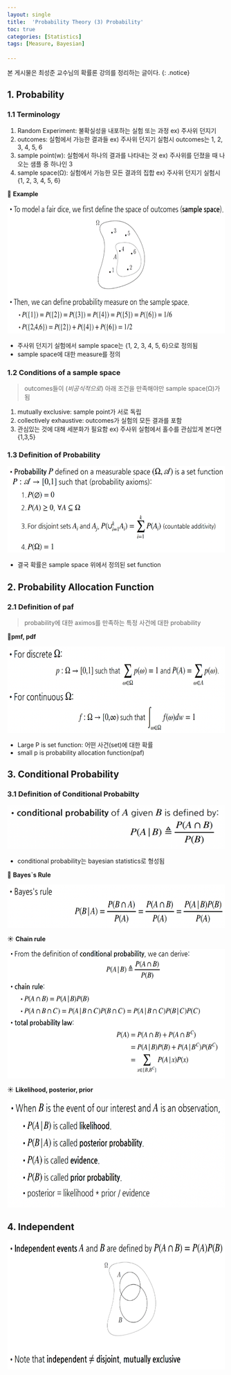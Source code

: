 ```yaml
---
layout: single
title:  'Probability Theory (3) Probability'
toc: true
categories: [Statistics]
tags: [Measure, Bayesian]

---
```


본 게시물은 최성준 교수님의 확률론 강의를 정리하는 글이다.
{: .notice}

## 1. Probability

### 1.1 Terminology

1. Random Experiment: 불확실성을 내포하는 실험 또는 과정 ex) 주사위 던지기
2. outcomes: 실험에서 가능한 결과들 ex) 주사위 던지기 실험시 outcomes는 1, 2, 3, 4, 5, 6
3. sample point(w): 실험에서 하나의 결과를 나타내는 것 ex) 주사위를 던졌을 때 나오는 샘플 중 하나인 3
4. sample space(Ω): 실험에서 가능한 모든 결과의 집합 ex) 주사위 던지기 실험시 {1, 2, 3, 4, 5, 6}

📍 **Example**

  <p align="center"><img src="https://github.com/sigirace/page-images/blob/main/statistics/probability/p1.png?raw=true" width="600" height="300"></p>

- 주사위 던지기 실험에서 sample space는 {1, 2, 3, 4, 5, 6}으로 정의됨
- sample space에 대한 measure를 정의

### 1.2 Conditions of a sample space

>  outcomes들이 (*비공식적으로*) 아래 조건을 만족해야만 sample space(Ω)가 됨

1. mutually exclusive: sample point가 서로 독립
2. collectively exhaustive: outcomes가 실험의 모든 결과를 포함
3. 관심있는 것에 대해 세분화가 필요함 ex) 주사위 실험에서 홀수를 관심있게 본다면 {1,3,5}

### 1.3  Definition of Probability

  <p align="center"><img src="https://github.com/sigirace/page-images/blob/main/statistics/probability/p2.png?raw=true" width="600" height="200"></p>

- 결국 확률은 sample space 위에서 정의된 set function

## 2. Probability Allocation Function

### 2.1 Definition of paf

> probability에 대한 aximos를 만족하는 특정 사건에 대한 probability

📍**pmf, pdf**

  <p align="center"><img src="https://github.com/sigirace/page-images/blob/main/statistics/probability/p3.png?raw=true" width="600" height="200"></p>

- Large P is set function: 어떤 사건(set)에 대한 확률
- small p is probability allocation function(paf)

## 3. Conditional Probability

### 3.1 Definition of Conditional Probabilty

  <p align="center"><img src="https://github.com/sigirace/page-images/blob/main/statistics/probability/p4.png?raw=true" width="600" height="100"></p>

- conditional probability는 bayesian statistics로 형성됨

👀 **Bayes`s Rule**

  <p align="center"><img src="https://github.com/sigirace/page-images/blob/main/statistics/probability/p6.png?raw=true" width="600" height="100"></p>

☀️ **Chain rule**

  <p align="center"><img src="https://github.com/sigirace/page-images/blob/main/statistics/probability/p5.png?raw=true" width="600" height="300"></p>

☀️ **Likelihood, posterior, prior**

  <p align="center"><img src="https://github.com/sigirace/page-images/blob/main/statistics/probability/p7.png?raw=true" width="600" height="250"></p>

## 4. Independent

  <p align="center"><img src="https://github.com/sigirace/page-images/blob/main/statistics/probability/p8.png?raw=true" width="600" height="300"></p>
